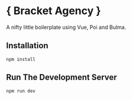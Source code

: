 # { Bracket Agency }

A nifty little boilerplate using Vue, Poi and Bulma.

## Installation
`npm install`

## Run The Development Server
`npm run dev`